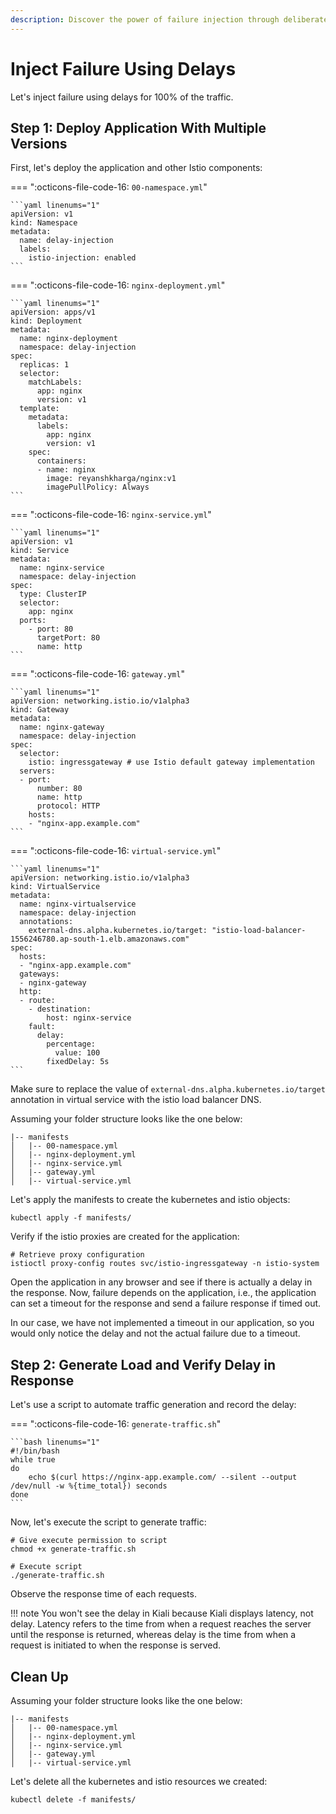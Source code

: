 ```yaml
---
description: Discover the power of failure injection through deliberate delays! Learn how to strategically introduce delays to enhance system resilience, uncover weaknesses, and optimize performance.
---
```


# Inject Failure Using Delays

Let's inject failure using delays for 100% of the traffic.


## Step 1: Deploy Application With Multiple Versions

First, let's deploy the application and other Istio components:

=== ":octicons-file-code-16: `00-namespace.yml`"

    ```yaml linenums="1"
    apiVersion: v1
    kind: Namespace
    metadata:
      name: delay-injection
      labels:
        istio-injection: enabled
    ```

=== ":octicons-file-code-16: `nginx-deployment.yml`"

    ```yaml linenums="1"
    apiVersion: apps/v1
    kind: Deployment
    metadata:
      name: nginx-deployment
      namespace: delay-injection
    spec:
      replicas: 1
      selector:
        matchLabels:
          app: nginx
          version: v1
      template:
        metadata:
          labels:
            app: nginx
            version: v1
        spec:
          containers:
          - name: nginx
            image: reyanshkharga/nginx:v1
            imagePullPolicy: Always
    ```

=== ":octicons-file-code-16: `nginx-service.yml`"

    ```yaml linenums="1"
    apiVersion: v1
    kind: Service
    metadata:
      name: nginx-service
      namespace: delay-injection
    spec:
      type: ClusterIP
      selector:
        app: nginx
      ports:
        - port: 80
          targetPort: 80
          name: http
    ```

=== ":octicons-file-code-16: `gateway.yml`"

    ```yaml linenums="1"
    apiVersion: networking.istio.io/v1alpha3
    kind: Gateway
    metadata:
      name: nginx-gateway
      namespace: delay-injection
    spec: 
      selector:
        istio: ingressgateway # use Istio default gateway implementation
      servers:
      - port:
          number: 80
          name: http
          protocol: HTTP
        hosts:
        - "nginx-app.example.com"
    ```

=== ":octicons-file-code-16: `virtual-service.yml`"

    ```yaml linenums="1"
    apiVersion: networking.istio.io/v1alpha3
    kind: VirtualService
    metadata:
      name: nginx-virtualservice
      namespace: delay-injection
      annotations:
        external-dns.alpha.kubernetes.io/target: "istio-load-balancer-1556246780.ap-south-1.elb.amazonaws.com"
    spec: 
      hosts:
      - "nginx-app.example.com"
      gateways:
      - nginx-gateway
      http:
      - route:
        - destination:
            host: nginx-service
        fault:
          delay:
            percentage:
              value: 100
            fixedDelay: 5s
    ```

Make sure to replace the value of `external-dns.alpha.kubernetes.io/target` annotation in virtual service with the istio load balancer DNS.

Assuming your folder structure looks like the one below:

```
|-- manifests
│   |-- 00-namespace.yml
│   |-- nginx-deployment.yml
│   |-- nginx-service.yml
│   |-- gateway.yml
│   |-- virtual-service.yml
```

Let's apply the manifests to create the kubernetes and istio objects:

```
kubectl apply -f manifests/
```

Verify if the istio proxies are created for the application:

```
# Retrieve proxy configuration
istioctl proxy-config routes svc/istio-ingressgateway -n istio-system
```

Open the application in any browser and see if there is actually a delay in the response. Now, failure depends on the application, i.e., the application can set a timeout for the response and send a failure response if timed out.

In our case, we have not implemented a timeout in our application, so you would only notice the delay and not the actual failure due to a timeout.



## Step 2: Generate Load and Verify Delay in Response

Let's use a script to automate traffic generation and record the delay:

=== ":octicons-file-code-16: `generate-traffic.sh`"

    ```bash linenums="1"
    #!/bin/bash
    while true
    do 
        echo $(curl https://nginx-app.example.com/ --silent --output /dev/null -w %{time_total}) seconds
    done
    ```

Now, let's execute the script to generate traffic:

```
# Give execute permission to script
chmod +x generate-traffic.sh

# Execute script
./generate-traffic.sh
```

Observe the response time of each requests.

!!! note
    You won't see the delay in Kiali because Kiali displays latency, not delay. Latency refers to the time from when a request reaches the server until the response is returned, whereas delay is the time from when a request is initiated to when the response is served.



## Clean Up

Assuming your folder structure looks like the one below:

```
|-- manifests
│   |-- 00-namespace.yml
│   |-- nginx-deployment.yml
│   |-- nginx-service.yml
│   |-- gateway.yml
│   |-- virtual-service.yml
```

Let's delete all the kubernetes and istio resources we created:

```
kubectl delete -f manifests/
```